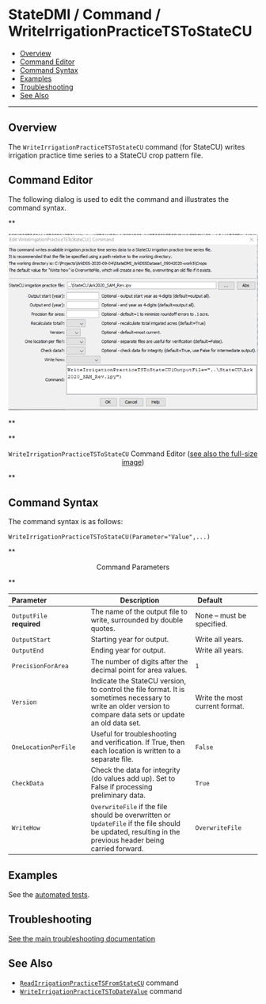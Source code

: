 # StateDMI / Command / WriteIrrigationPracticeTSToStateCU #

* [Overview](#overview)
* [Command Editor](#command-editor)
* [Command Syntax](#command-syntax)
* [Examples](#examples)
* [Troubleshooting](#troubleshooting)
* [See Also](#see-also)

-------------------------

## Overview ##

The `WriteIrrigationPracticeTSToStateCU` command (for StateCU)
writes irrigation practice time series to a StateCU crop pattern file.

## Command Editor ##

The following dialog is used to edit the command and illustrates the command syntax.

**<p style="text-align: center;">
![WriteIrrigationPracticeTSToStateCU command editor](WriteIrrigationPracticeTSToStateCU.png)
</p>**

**<p style="text-align: center;">
`WriteIrrigationPracticeTSToStateCU` Command Editor (<a href="../WriteIrrigationPracticeTSToStateCU.png">see also the full-size image</a>)
</p>**

## Command Syntax ##

The command syntax is as follows:

```text
WriteIrrigationPracticeTSToStateCU(Parameter="Value",...)
```
**<p style="text-align: center;">
Command Parameters
</p>**

| **Parameter**&nbsp;&nbsp;&nbsp;&nbsp;&nbsp;&nbsp;&nbsp;&nbsp;&nbsp;&nbsp;&nbsp;&nbsp;&nbsp;&nbsp;&nbsp;&nbsp;&nbsp;&nbsp;&nbsp;&nbsp; | **Description** | **Default**&nbsp;&nbsp;&nbsp;&nbsp;&nbsp;&nbsp;&nbsp;&nbsp;&nbsp;&nbsp;&nbsp;&nbsp;&nbsp;&nbsp;&nbsp;&nbsp; |
| --------------|-----------------|----------------- |
| `OutputFile`<br>**required** | The name of the output file to write, surrounded by double quotes. | None – must be specified. |
| `OutputStart` | Starting year for output. | Write all years. |
| `OutputEnd` | Ending year for output. | Write all years. |
| `PrecisionForArea` | The number of digits after the decimal point for area values. | `1` |
| `Version` | Indicate the StateCU version, to control the file format.  It is sometimes necessary to write an older version to compare data sets or update an old data set. | Write the most current format. |
| `OneLocationPerFile` | Useful for troubleshooting and verification.  If True, then each location is written to a separate file. | `False` |
| `CheckData` | Check the data for integrity (do values add up).  Set to False if processing preliminary data. | `True` |
| `WriteHow` | `OverwriteFile` if the file should be overwritten or `UpdateFile` if the file should be updated, resulting in the previous header being carried forward. | `OverwriteFile` |

## Examples ##

See the [automated tests](https://github.com/OpenCDSS/cdss-app-statedmi-test/tree/master/test/regression/commands/WriteIrrigationPracticeTSToStateCU).

## Troubleshooting ##

[See the main troubleshooting documentation](../../troubleshooting/troubleshooting.md)

## See Also ##

* [`ReadIrrigationPracticeTSFromStateCU`](../ReadIrrigationPracticeTSFromStateCU/ReadIrrigationPracticeTSFromStateCU.md) command
* [`WriteIrrigationPracticeTSToDateValue`](../WriteIrrigationPracticeTSToDateValue/WriteIrrigationPracticeTSToDateValue.md) command
